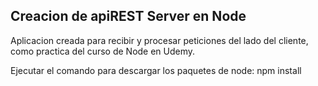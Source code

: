 ## Creacion de apiREST Server en Node

Aplicacion creada para recibir y procesar peticiones del lado del cliente, como practica del curso de Node en Udemy.

Ejecutar el comando para descargar los paquetes de node: npm install